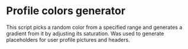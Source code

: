 # Profile colors generator

This script picks a random color from a specified range and generates a gradient from it by adjusting its saturation. Was used to generate placeholders for user profile pictures and headers.